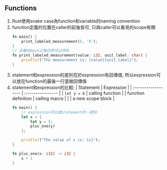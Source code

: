 ## Functions
1. Rust使用snake case為function和variable的naming convention
2. function定義的位置在caller的前後皆可, 只與caller可以看見的scope有關
    ```rust
    fn main() {
        print_labeled_measurement(5, 'h');
    }
    // 定義在main之後仍然可以呼叫
    fn print_labeled_measurement(value: i32, unit_label: char) {
        println!("The measurement is: {value}{unit_label}");
    }
    ```
3. statement和expression的差別在於expression有回傳值,
   所以expression可以放在function的最後一行當做回傳值
4. statement和expression的比較:
    | Statement           | Expression        |
    | :------------------ | :---------------- |
    | `let y = 6`         | calling function  |
    | function definition | calling macro     |
    |                     | a new scope block |
    ```rust
    fn main() {
        // expression可以是statement的一部份
        let x = {
            let y = 5;
            plus_one(y)
        };

        println!("The value of x is: {x}");
    }

    fn plus_one(x: i32) -> i32 {
        x + 1
    }
    ```
